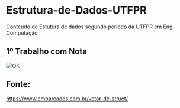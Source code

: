 # Estrutura-de-Dados-UTFPR
Conteudo de Estutura de dados segundo periodo da UTFPR em Eng. Computação



## 1º Trabalho com Nota
![OK](./OK.gif)

## Fonte:
https://www.embarcados.com.br/vetor-de-struct/
